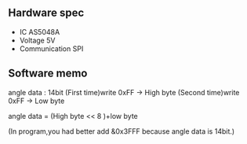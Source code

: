 ## Hardware spec
- IC            AS5048A
- Voltage       5V
- Communication SPI

## Software memo
angle data : 14bit
(First time)write 0xFF → High byte
(Second time)write 0xFF → Low byte

angle data = (High byte << 8 )+low byte

(In program,you had better add &0x3FFF because angle data is 14bit.)